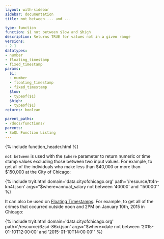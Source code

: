 ```yaml
---
layout: with-sidebar
sidebar: documentation
title: not between ... and ...

type: function
function: $1 not between $low and $high
description: Returns TRUE for values not in a given range
versions:
- 2.1
datatypes:
- number
- floating_timestamp
- fixed_timestamp
params:
  $1:
  - number
  - floating_timestamp
  - fixed_timestamp
  $low:
  - typeof($1)
  $high:
  - typeof($1)
returns: boolean

parent_paths: 
- /docs/functions/
parents: 
- SoQL Function Listing 
---
```


{% include function_header.html %}

`not between` is used with the `$where` parameter to return numeric or time stamp values excluding those between two input values. For example, to get all of the individuals who make less than $40,000 or more than $150,000 at the City of Chicago:

{% include tryit.html domain='data.cityofchicago.org' path='/resource/tt4n-kn4t.json' args="$where=annual_salary not between '40000' and '150000'" %}

It can also be used on [Floating Timestamps](/docs/datatypes/floating_timestamp.html). For example, to get all of the crimes that occurred outside noon and 2PM on January 10th, 2015 in Chicago:

{% include tryit.html domain='data.cityofchicago.org' path='/resource/6zsd-86xi.json' args="$where=date not between '2015-01-10T12:00:00' and '2015-01-10T14:00:00'" %}

